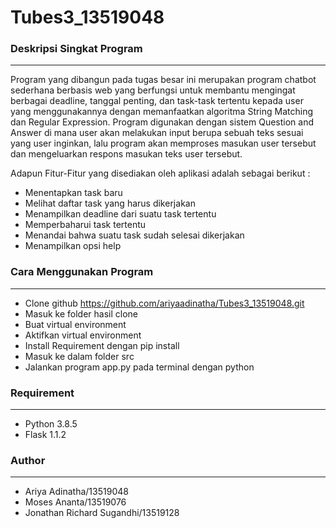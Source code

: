 # **Tubes3_13519048**
### **Deskripsi Singkat Program**
----------------------
Program yang dibangun pada tugas besar ini merupakan program chatbot sederhana berbasis web yang berfungsi untuk membantu mengingat berbagai deadline, tanggal penting, dan task-task tertentu kepada user yang menggunakannya dengan memanfaatkan algoritma String Matching dan Regular Expression. Program digunakan dengan sistem Question and Answer di mana user akan melakukan input berupa sebuah teks sesuai yang user inginkan, lalu program akan memproses masukan user tersebut dan mengeluarkan respons masukan teks user tersebut.

Adapun Fitur-Fitur yang disediakan oleh aplikasi adalah sebagai berikut :

* Menentapkan task baru
* Melihat daftar task yang harus dikerjakan
* Menampilkan deadline dari suatu task tertentu
* Memperbaharui task tertentu
* Menandai bahwa suatu task sudah selesai dikerjakan
* Menampilkan opsi help

### **Cara Menggunakan Program**
----------------------
- Clone github https://github.com/ariyaadinatha/Tubes3_13519048.git
- Masuk ke folder hasil clone
- Buat virtual environment
- Aktifkan virtual environment
- Install Requirement dengan pip install
- Masuk ke dalam folder src
- Jalankan program app.py pada terminal dengan python


### **Requirement**
----------------------
- Python 3.8.5
- Flask  1.1.2

### **Author**
----------------------
- Ariya Adinatha/13519048
- Moses Ananta/13519076
- Jonathan Richard Sugandhi/13519128
